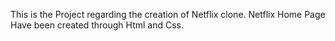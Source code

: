 This is the Project regarding the creation of Netflix clone. Netflix Home Page Have been created through Html and Css.
